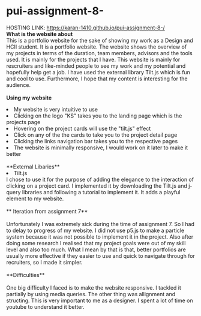 # pui-assignment-8-

HOSTING LINK: https://karan-1410.github.io/pui-assignment-8-/
<br>
**What is the website about** <br>
This is a portfolio website for the sake of showing my work as a Design and HCII student. It is a portfolio website. The website shows the overview of my projects in terms of the duration, team members, advisors and the tools used. It is mainly for the projects that I have. This website is mainly for rescruiters and like-minded people to see my work and my potential and hopefully help get a job. I have used the external library Tilt.js which is fun and cool to use. Furthermore, I hope that my content is interesting for the audience. <br>
<br>
**Using my website**
<li>My website is very intuitive to use
<li>Clicking on the logo "KS" takes you to the landing page which is the projects page
<li>Hovering on the project cards will use the "tilt.js" effect
<li>Click on any of the the cards to take you to the project detail page
<li>Clicking the links navigation bar takes you to the respective pages
<li>The website is minimally responsive, I would work on it later to make it better
<br>
 <br>
**External Libaries**
<li> Tilt.js
 <br>
 I chose to use it for the purpose of adding the elegance to the interaction of clicking on a project card.
 I implemented it by downloading the Tilt.js and j-query libraries and following a tutorial to implement it.
 It adds a playful element to my website.
 <br>
 <br>
** Iteration from assignment 7**
 <br>
 <br>
 Unfortunately I was extremely sick during the time of assignment 7. So I had to delay to progress of my website. I did not use p5.js to make a particle system because it was not possible to implement it in the project. Also after doing some research I realised that my project goals were out of my skill level and also too much. What I mean by that is that, better portfolios are usually more effective if they easier to use and quick to navigate through for recruiters, so I made it simpler.
<br>
 <br>
**Difficulties**
<br>
<br>
One big difficulty I faced is to make the website responsive. I tackled it partially by using media queries. The other thing was allignment and structing. This is very important to me as a designer. I spent a lot of time on youtube to understand it better.
 
